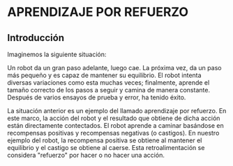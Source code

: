 # APRENDIZAJE POR REFUERZO

## Introducción

Imaginemos la siguiente situación:

Un robot da un gran paso adelante, luego cae. La próxima vez, da un paso más pequeño y es capaz de mantener su equilibrio. El robot intenta diversas variaciones como esta muchas veces; finalmente, aprende el tamaño correcto de los pasos a seguir y camina de manera constante. Después de varios ensayos de prueba y error, ha tenido éxito.

La situación anterior es un ejemplo del llamado aprendizaje por refuerzo. En este marco, la acción del robot y el resultado que obtiene de dicha acción están directamente contectados. El robot aprende a caminar basándose en recompensas positivas y recompensas negativas (o castigos). En nuestro ejemplo del robot, la recompensa positiva se obtiene al mantener el equilibrio y el castigo se obtiene al caerse. Esta retroalimentación se considera "refuerzo" por hacer o no hacer una acción.

